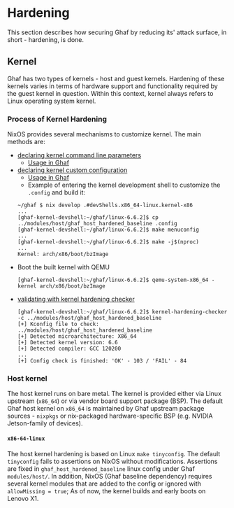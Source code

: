 <!--
    Copyright 2022-2023 TII (SSRC) and the Ghaf contributors
    SPDX-License-Identifier: CC-BY-SA-4.0
-->

# Hardening

This section describes how securing Ghaf by reducing its' attack surface, in short - hardening, is done.

## Kernel

Ghaf has two types of kernels - host and guest kernels. Hardening of these kernels varies in terms of hardware support and functionality required by the guest kernel in question. Within this context, kernel always refers to Linux operating system kernel.

### Process of Kernel Hardening

NixOS provides several mechanisms to customize kernel. The main methods are:

* [declaring kernel command line parameters](https://nixos.wiki/wiki/Linux_kernel#Custom_kernel_commandline)
  * [Usage in Ghaf](https://github.com/search?q=repo%3Atiiuae%2Fghaf%20kernelparams&type=code)
* [declaring kernel custom configuration](https://nixos.org/manual/nixos/stable/#sec-linux-config-customizing)
  * [Usage in Ghaf](https://github.com/tiiuae/ghaf/blob/main/modules/host/kernel.nix)
  * Example of entering the kernel development shell to customize the `.config` and build it:
  ```
  ~/ghaf $ nix develop .#devShells.x86_64-linux.kernel-x86
  ...
  [ghaf-kernel-devshell:~/ghaf/linux-6.6.2]$ cp ../modules/host/ghaf_host_hardened_baseline .config
  [ghaf-kernel-devshell:~/ghaf/linux-6.6.2]$ make menuconfig
  ...
  [ghaf-kernel-devshell:~/ghaf/linux-6.6.2]$ make -j$(nproc)
  ...
  Kernel: arch/x86/boot/bzImage
  ```
* Boot the built kernel with QEMU
  ```
  [ghaf-kernel-devshell:~/ghaf/linux-6.6.2]$ qemu-system-x86_64 -kernel arch/x86/boot/bzImage
  ```
* [validating with kernel hardening checker](https://github.com/a13xp0p0v/kernel-hardening-checker)
  ```
  [ghaf-kernel-devshell:~/ghaf/linux-6.6.2]$ kernel-hardening-checker -c ../modules/host/ghaf_host_hardened_baseline
  [+] Kconfig file to check: ../modules/host/ghaf_host_hardened_baseline
  [+] Detected microarchitecture: X86_64
  [+] Detected kernel version: 6.6
  [+] Detected compiler: GCC 120200
  ...
  [+] Config check is finished: 'OK' - 103 / 'FAIL' - 84
  ```

### Host kernel

The host kernel runs on bare metal. The kernel is provided either via Linux upstream (`x86_64`) or via vendor board support package (BSP). The default Ghaf host kernel on `x86_64` is maintained by Ghaf upstream package sources - `nixpkgs` or nix-packaged hardware-specific BSP (e.g. NVIDIA Jetson-family of devices).

#### `x86-64-linux`

The host kernel hardening is based on Linux `make tinyconfig`. The default `tinyconfig` fails to assertions on NixOS without
modifications. Assertions are fixed in `ghaf_host_hardened_baseline` linux config under Ghaf `modules/host/`.
In addition, NixOS (Ghaf baseline dependency) requires several kernel modules that are added to the config or ignored with `allowMissing = true`;
As of now, the kernel builds and early boots on Lenovo X1.
